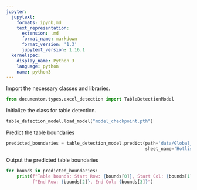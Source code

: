 ```yaml
---
jupyter:
  jupytext:
    formats: ipynb,md
    text_representation:
      extension: .md
      format_name: markdown
      format_version: '1.3'
      jupytext_version: 1.16.1
  kernelspec:
    display_name: Python 3
    language: python
    name: python3
---
```


Import the necessary classes and libraries.
```python
from documentor.types.excel_detection import TableDetectionModel
```

Initialize the class for table detection.
```python
table_detection_model.load_model("model_checkpoint.pth")
```

Predict the table boundaries
```python
predicted_boundaries = table_detection_model.predict(path='data/Global_Hot_List.xlsx', 
                                                     sheet_name='Hotlist - Identified ')
```

Output the predicted table boundaries
```python
for bounds in predicted_boundaries:
    print(f"Table bounds: Start Row: {bounds[0]}, Start Col: {bounds[1]}, "
          f"End Row: {bounds[2]}, End Col: {bounds[3]}")
```